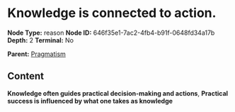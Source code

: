 # Knowledge is connected to action.

**Node Type:** reason
**Node ID:** 646f35e1-7ac2-4fb4-b91f-0648fd34a17b
**Depth:** 2
**Terminal:** No

**Parent:** [Pragmatism](pragmatism.md)

## Content

**Knowledge often guides practical decision-making and actions**, **Practical success is influenced by what one takes as knowledge**
